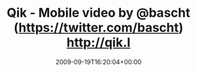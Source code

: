 ---
retweeted: false
source: <a href="http://twitter.com" rel="nofollow">Twitter Web Client</a>
entities:
  hashtags: []
  symbols: []
  user_mentions:
  - name: Bascht
    screen_name: bascht
    indices:
    - '22'
    - '29'
    id_str: '10683982'
    id: '10683982'
  urls: []
display_text_range:
- '0'
- '48'
favorite_count: '0'
id_str: '4104914732'
truncated: false
retweet_count: '0'
id: '4104914732'
created_at: Sat Sep 19 16:20:04 +0000 2009
favorited: false
full_text: Qik - Mobile video by [@bascht](https://twitter.com/bascht) http://qik.ly/gv2Q
lang: da
tags:
- pesos/twitter
date: '2009-09-19T16:20:04+00:00'
src: https://twitter.com/bascht/status/4104914732
original_url: https://twitter.com/bascht/status/4104914732
type: twitter_tweet
text: Qik - Mobile video by [@bascht](https://twitter.com/bascht) http://qik.ly/gv2Q
title: Qik - Mobile video by @bascht (https://twitter.com/bascht) http://qik.l

---